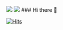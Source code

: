 <img src="https://img.shields.io/badge/Blog-ED1965?style=flat-square&logo=GitHub Sponsors&logoColor=white"/>
<img src="https://img.shields.io/badge/qkrdpwls1007@gmail.com-3FE669?style=flat-square&logo=Gmail&logoColor=white"/>
### Hi there 👋

<!--
**October7th/October7th** is a ✨ _special_ ✨ repository because its `README.md` (this file) appears on your GitHub profile.

Here are some ideas to get you started:

- 🔭 I’m currently working on ...
- 🌱 I’m currently learning ...
- 👯 I’m looking to collaborate on ...
- 🤔 I’m looking for help with ...
- 💬 Ask me about ...
- 📫 How to reach me: ...
- 😄 Pronouns: ...
- ⚡ Fun fact: ...
-->

[![Hits](https://hits.seeyoufarm.com/api/count/incr/badge.svg?url=https%3A%2F%2Fgithub.com%2Fgjbae1212%2Fhit-counter&count_bg=%23CBD9F0&title_bg=%23CBD9F0&icon=googlefit.svg&icon_color=%23FFDEDE&title=hits&edge_flat=false)](https://hits.seeyoufarm.com)

